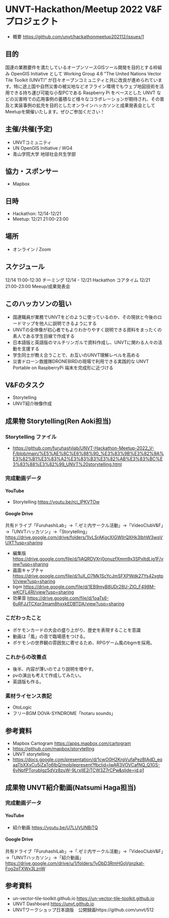 # UNVT-Hackathon/Meetup 2022 V&Fプロジェクト
- 概要 https://github.com/unvt/hackathonmeetup202112/issues/1
## 目的
国連の業務要件を満たしているオープンソースGISツール開発を目的とする枠組み OpenGIS Initiative として Working Group 4.6 "The United Nations Vector Tile Toolkit (UNVT)” が日々オープンコミュニティと共に改良が進められています。特に途上国や自然災害の被災地などオフライン環境でもウェブ地図技術を活用できる持ち運び可能な小型PCである Raspberry Pi をベースとした UNVT などの災害時での応用事例の蓄積など様々なコラボレーションが期待され、その普及と実装事例の拡充を目的としたオンラインハッカソンと成果発表会としてMeetupを開催いたします。ぜひご参加ください！

## 主催/共催(予定)
- UNVTコミュニティ
- UN OpenGIS Initiative / WG4
- 青山学院大学 地球社会共生学部

## 協力・スポンサー
- Mapbox

## 日時
- Hackathon: 12/14-12/21
- Meetup: 12/21 21:00-23:00

## 場所
- オンライン / Zoom

## スケジュール
12/14 11:00-12:30 チーミング
12/14 - 12/21 Hackathon コアタイム
12/21 21:00-23:00 Meeup/成果発表会

## このハッカソンの狙い
- 国連職員が業務でUNVTをどのように使っているのか、その現状と今後のロードマップを他人に説明できるようにする
- UNVTの全体像が初心者でもよりわかりやすく説明できる資料をまったくの素人である学生目線で作成する
- 日本語版と英語版のマルチリンガルで資料作成し、UNVTに関わる人々の活動を支援する
- 学生同士が教え合うことで、お互いのUNVT理解レベルを高める
- 災害ドローン救援隊DRONEBIRDの現場で利用できる実践的な UNVT Portable on RaspberryPi 端末を完成形に近づける

## V&Fのタスク
- Storytelling
- UNVT紹介映像作成

## 成果物 Storytelling(Ren Aoki担当)
### Storytelling ファイル
- https://github.com/furuhashilab/UNVT-Hackathon-Meetup-2022_V-F/blob/main/%E5%AE%8C%E6%88%90_%E3%83%9B%E3%82%9A%E3%82%B1%E3%83%A2%E3%83%B3%E3%82%AB%E3%83%BC%E3%83%88%E3%82%99_UNVT%20storytelling.html

### 完成動画データ
#### YouTube
- Storytelling https://youtu.be/rci_IPKVTOw
#### Google Drive
共有ドライブ「FuruhashiLab」→「.ゼミ内サークル活動」→「VideoClubV&F」→「UNVTハッカソン」→「Storytelling」
https://drive.google.com/drive/folders/1IvLSrAKgcXIGWlIrQXHk3IbhW3wqVUXT?usp=sharing
- 編集版 https://drive.google.com/file/d/1jAQRDVXrj0onuzfXmm9x3SPxItdLjg1F/view?usp=sharing
- 画面キャプチャ https://drive.google.com/file/d/1uX_O7Mk1ScYcJmSFXPWdk27Ys42xgtpV/view?usp=sharing
- bgm https://drive.google.com/file/d/1EB9myB8UDr28U-ZlO_F498M-wKCFL4Rl/view?usp=sharing
- 効果音 https://drive.google.com/file/d/1oaTs6-6uRFJJTCXpr3mam8hxxkEDBTDA/view?usp=sharing

### こだわったこと
- ポケモンカードの大会の盛り上がり、歴史を表現することを意識
- 動画は「風」の音で臨場感をつける。
- ポケモンの世界観の雰囲気に寄せるため、RPGゲーム風のbgmを採用。

### これからの改善点
- 後半、内容が薄いのでより説明を増やす。
- pvの演出も考えて作成してみたい。
- 英語版も作る。

### 素材ライセンス表記
- OtoLogic
- フリーBGM DOVA-SYNDROME「hotaru sounds」

## 参考資料
- Mapbox Cartogram https://apps.mapbox.com/cartogram
- https://github.com/mapbox/storytelling
- UNVT storytelling
- https://docs.google.com/presentation/d/1cwO0H2KrgVufaPezBIAdD_eqaaTbXXxCu5jZaTo6lbQ/mobilepresent?fbclid=IwAR3VOVCafNQ_Q1GS-6vNpfPTorubIgz5dVz8zuW-9LrxlIE2iTCW3Z7rCPw&slide=id.p1

## 成果物 UNVT紹介動画(Natsumi Haga担当)

### 完成動画データ
#### YouTube
- 紹介動画 https://youtu.be/U7LUVUNBiTQ
#### Google Drive
共有ドライブ「FuruhashiLab」→「.ゼミ内サークル活動」→「VideoClubV&F」→「UNVTハッカソン」→「紹介動画」
https://drive.google.com/drive/u/1/folders/1yDbD3RmHGoVgnzkat-Fog2qTXWx3LznW

## 参考資料
- un-vector-tile-toolkit.github.io https://un-vector-tile-toolkit.github.io
- UNVT Dashboard https://unvt.github.io
- UNVTワークショップ日本語版　公開録画https://github.com/unvt/512
